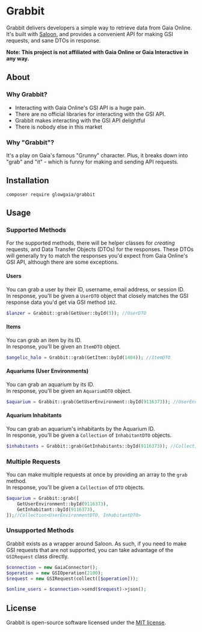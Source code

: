 # Grabbit

Grabbit delivers developers a simple way to retrieve data from Gaia Online. It's built with [Saloon](https://github.com/saloonphp/saloon), and provides a convenient API for making GSI requests, and sane DTOs in response.

**Note: This project is not affiliated with Gaia Online or Gaia Interactive in any way.**

## About
### Why Grabbit?

- Interacting with Gaia Online's GSI API is a huge pain.
- There are no official libraries for interacting with the GSI API.
- Grabbit makes interacting with the GSI API delightful
- There is nobody else in this market

### Why "Grabbit"?

It's a play on Gaia's famous "Grunny" character. Plus, it breaks down into "grab" and "it" - which is funny for making and sending API requests.

## Installation

`composer require glowgaia/grabbit`

## Usage

### Supported Methods

For the supported methods, there will be helper classes for *creating* requests, and Data Transfer Objects (DTOs) for the responses. These DTOs will generally try to match the responses you'd expect from Gaia Online's GSI API, although there are some exceptions.

#### Users

You can grab a user by their ID, username, email address, or session ID.  
In response, you'll be given a `UserDTO` object that closely matches the GSI response data you'd get via GSI method `102`.

```php
$lanzer = Grabbit::grab(GetUser::byId(3)); //UserDTO
```

#### Items

You can grab an item by its ID.  
In response, you'll be given an `ItemDTO` object.

```php
$angelic_halo = Grabbit::grab(GetItem::byId(1404)); //ItemDTO
```

#### Aquariums (User Environments)
You can grab an aquarium by its ID.  
In response, you'll be given an `AquariumDTO` object.

```php
$aquarium = Grabbit::grab(GetUserEnvironment::byId(9116373)); //UserEnvironmentDTO
```

#### Aquarium Inhabitants
You can grab an aquarium's inhabitants by the Aquarium ID.  
In response, you'll be given a `Collection` of `InhabitantDTO` objects.

```php
$inhabitants = Grabbit::grab(GetInhabitants::byId(9116373)); //Collection<InhabitantDTO>
```

### Multiple Requests

You can make multiple requests at once by providing an array to the `grab` method.  
In response, you'll be given a `Collection` of `DTO` objects.

```php
$aquarium = Grabbit::grab([
    GetUserEnvironment::byId(9116373),
    GetInhabitant::byId(9116373),
]);//Collection<UserEnvironmentDTO, InhabitantDTO>
```

### Unsupported Methods

Grabbit exists as a wrapper around Saloon. As such, if you need to make GSI requests that are not supported, you can take advantage of the `GSIRequest` class directly.

```php
$connection = new GaiaConnector();
$operation = new GSIOperation(2100);
$request = new GSIRequest(collect([$operation]));

$online_users = $connection->send($request)->json();
```

## License
Grabbit is open-source software licensed under the [MIT license](LICENSE).
